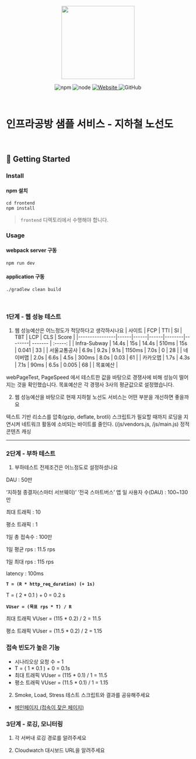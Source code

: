 <p align="center">
    <img width="200px;" src="https://raw.githubusercontent.com/woowacourse/atdd-subway-admin-frontend/master/images/main_logo.png"/>
</p>
<p align="center">
  <img alt="npm" src="https://img.shields.io/badge/npm-%3E%3D%205.5.0-blue">
  <img alt="node" src="https://img.shields.io/badge/node-%3E%3D%209.3.0-blue">
  <a href="https://edu.nextstep.camp/c/R89PYi5H" alt="nextstep atdd">
    <img alt="Website" src="https://img.shields.io/website?url=https%3A%2F%2Fedu.nextstep.camp%2Fc%2FR89PYi5H">
  </a>
  <img alt="GitHub" src="https://img.shields.io/github/license/next-step/atdd-subway-service">
</p>

<br>

# 인프라공방 샘플 서비스 - 지하철 노선도

<br>

## 🚀 Getting Started

### Install
#### npm 설치
```
cd frontend
npm install
```
> `frontend` 디렉토리에서 수행해야 합니다.

### Usage
#### webpack server 구동
```
npm run dev
```
#### application 구동
```
./gradlew clean build
```
<br>


### 1단계 - 웹 성능 테스트
1. 웹 성능예산은 어느정도가 적당하다고 생각하시나요
   | 사이트          | FCP  |  TTI  |  SI  |  TBT  |   LCP  |   CLS   |   Score  |
   |----------------|------|------|------|--------|--------| ------- |  :-----: |
   | Infra-Subway   | 14.4s | 15s | 14.4s | 510ms |  15s  |   0.041   |    33    |
   | 서울교통공사     | 6.9s | 9.2s | 9.1s |  1150ms |  7.0s  |  0  |    28    |
   | 네이버맵        | 2.0s | 6.6s | 4.5s |  300ms  |  8.0s  |  0.03  |    61    |
   | 카카오맵        | 1.7s | 4.3s | 7.1s |  90ms  |  6.5s  |  0.005  |    68    |
   | 목표예산        |

webPageTest, PageSpeed 에서 테스트한 값을 바탕으로 경쟁사에 비해 성능이 떨어지는 것을 확인했습니다.
목표예산은 각 경쟁사 3사의 평균값으로 설정했습니다.


2. 웹 성능예산을 바탕으로 현재 지하철 노선도 서비스는 어떤 부분을 개선하면 좋을까요

텍스트 기반 리소스를 압축(gzip, deflate, brotli)
스크립트가 필요할 때까지 로딩을 지연시켜 네트워크 활동에 소비되는 바이트를 줄인다. (/js/vendors.js, /js/main.js)
정적 콘텐츠 캐싱

---

### 2단계 - 부하 테스트
1. 부하테스트 전제조건은 어느정도로 설정하셨나요

DAU : 50만

‘지하철 종결자(스마터 서브웨이)’ ‘전국 스마트버스’ 앱 일 사용자 수(DAU) : 100~130만

최대 트래픽 : 10

평소 트래픽 : 1

1일 총 접속수 : 100만

1일 평균 rps : 11.5 rps

1일 최대 rps : 115 rps

latency : 100ms

**`T = (R * http_req_duration) (+ 1s)`**

T = ( 2 * 0.1 ) + 0 = 0.2 s

**`VUser = (목표 rps * T) / R`**

최대 트래픽 VUser = (115 * 0.2) / 2 = 11.5

평소 트래픽 VUser = (11.5 * 0.2) / 2 = 1.15

### 접속 빈도가 높은 기능
- 시나리오상 요청 수 = 1
- T = ( 1 * 0.1 ) + 0 = 0.1s
- 최대 트래픽 VUser = (115 * 0.1) / 1 = 11.5
- 평소 트래픽 VUser = (11.5 * 0.1) / 1 = 1.15


2. Smoke, Load, Stress 테스트 스크립트와 결과를 공유해주세요

- [메인페이지 (접속이 잦은 페이지)](https://github.com/JiwonKwon/infra-subway-monitoring/tree/jiwonkwon/%EC%84%B1%EB%8A%A5%ED%85%8C%EC%8A%A4%ED%8A%B8/%EB%A9%94%EC%9D%B8%ED%8E%98%EC%9D%B4%EC%A7%80) 


### 3단계 - 로깅, 모니터링
1. 각 서버내 로깅 경로를 알려주세요

2. Cloudwatch 대시보드 URL을 알려주세요
